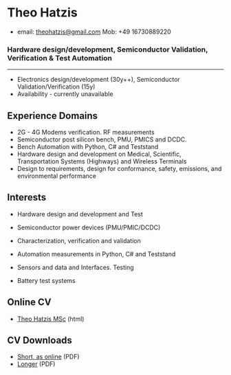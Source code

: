 # Theo Hatzis 

* email: theohatzis@gmail.com		Mob: +49 16730889220  


### Hardware design/development, Semiconductor Validation, Verification & Test Automation 
----------------------------------------
* Electronics design/development (30y++), Semiconductor Validation/Verification (15y)
* Availability - currently unavailable 

## Experience Domains
* 2G - 4G Modems verification. RF measurements 
* Semiconductor post silicon bench, PMU, PMICS and DCDC. 
* Bench Automation with Python, C# and Teststand 
* Hardware design and development on Medical, Scientific, Transportation Systems (Highways) and Wireless Terminals
* Design to requirements, design for conformance, safety, emissions, and environmental performance 

## Interests

* Hardware design and development and Test

* Semiconductor power devices (PMU/PMIC/DCDC) 
* Characterization, verification and validation
* Automation measurements in Python, C# and Teststand
* Sensors and data and Interfaces. Testing  
* Battery test systems 


## Online  CV  

* [Theo Hatzis MSc](Theo_Hatzis_3b.html) (html)

## CV Downloads

* [Short, as online](Theo_Hatzis_3b.pdf) (PDF) 
* [Longer](Theo_Hatzis_2.pdf) (PDF) 

